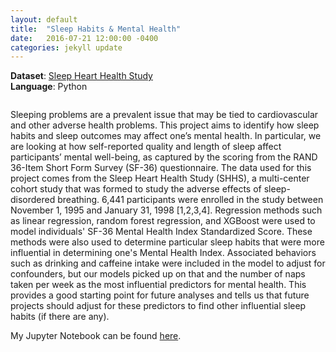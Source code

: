 ```yaml
---
layout: default
title:  "Sleep Habits & Mental Health"
date:   2016-07-21 12:00:00 -0400
categories: jekyll update
---
```



**Dataset**: [Sleep Heart Health Study](https://sleepdata.org/datasets/shhs)
 <br/>
**Language**: Python

<section>
<div class="12u$"><span class="image fit"><img src="images/pic13.jpg" alt="" /></span></div>
</section>

Sleeping problems are a prevalent issue that may be tied to cardiovascular and other adverse health problems. This project aims to identify how sleep habits and sleep outcomes may affect one’s mental health. In particular, we are looking at how self-reported quality and length of sleep affect participants’ mental well-being, as captured by the scoring from the RAND 36-Item Short Form Survey (SF-36) questionnaire. The data used for this project comes from the Sleep Heart Health Study (SHHS), a multi-center cohort study that was formed to study the adverse effects of sleep-disordered breathing. 6,441 participants were enrolled in the study between November 1, 1995 and January 31, 1998 [1,2,3,4]. Regression methods such as linear regression, random forest regression, and XGBoost were used to model individuals' SF-36 Mental Health Index Standardized Score. These methods were also used to determine particular sleep habits that were more influential in determining one's Mental Health Index. Associated behaviors such as drinking and caffeine intake were included in the model to adjust for confounders, but our models picked up on that and the number of naps taken per week as the most influential predictors for mental health. This provides a good starting point for future analyses and tells us that future projects should adjust for these predictors to find other influential sleep habits (if there are any).

My Jupyter Notebook can be found [here](https://github.com/katwang/Examples/blob/master/shhs_mentalhealth.ipynb).

